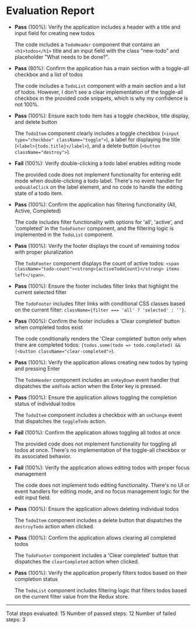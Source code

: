 # Evaluation Report

- **Pass** (100%): Verify the application includes a header with a title and input field for creating new todos
  
  The code includes a `TodoHeader` component that contains an `<h1>todos</h1>` title and an input field with the class "new-todo" and placeholder "What needs to be done?".

- **Pass** (80%): Confirm the application has a main section with a toggle-all checkbox and a list of todos
  
  The code includes a `TodoList` component with a main section and a list of todos. However, I don't see a clear implementation of the toggle-all checkbox in the provided code snippets, which is why my confidence is not 100%.

- **Pass** (100%): Ensure each todo item has a toggle checkbox, title display, and delete button
  
  The `TodoItem` component clearly includes a toggle checkbox (`<input type="checkbox" className="toggle">`), a label for displaying the title (`<label>{todo.title}</label>`), and a delete button (`<button className="destroy">`).

- **Fail** (100%): Verify double-clicking a todo label enables editing mode
  
  The provided code does not implement functionality for entering edit mode when double-clicking a todo label. There's no event handler for `onDoubleClick` on the label element, and no code to handle the editing state of a todo item.

- **Pass** (100%): Confirm the application has filtering functionality (All, Active, Completed)
  
  The code includes filter functionality with options for 'all', 'active', and 'completed' in the `TodoFooter` component, and the filtering logic is implemented in the `TodoList` component.

- **Pass** (100%): Verify the footer displays the count of remaining todos with proper pluralization
  
  The `TodoFooter` component displays the count of active todos: `<span className="todo-count"><strong>{activeTodoCount}</strong> items left</span>`. 

- **Pass** (100%): Ensure the footer includes filter links that highlight the current selected filter
  
  The `TodoFooter` includes filter links with conditional CSS classes based on the current filter: `className={filter === 'all' ? 'selected' : ''}`.

- **Pass** (100%): Confirm the footer includes a 'Clear completed' button when completed todos exist
  
  The code conditionally renders the 'Clear completed' button only when there are completed todos: `{todos.some(todo => todo.completed) && (<button className="clear-completed">`).

- **Pass** (100%): Verify the application allows creating new todos by typing and pressing Enter
  
  The `TodoHeader` component includes an `onKeyDown` event handler that dispatches the `addTodo` action when the Enter key is pressed.

- **Pass** (100%): Ensure the application allows toggling the completion status of individual todos
  
  The `TodoItem` component includes a checkbox with an `onChange` event that dispatches the `toggleTodo` action.

- **Fail** (100%): Confirm the application allows toggling all todos at once
  
  The provided code does not implement functionality for toggling all todos at once. There's no implementation of the toggle-all checkbox or its associated behavior.

- **Fail** (100%): Verify the application allows editing todos with proper focus management
  
  The code does not implement todo editing functionality. There's no UI or event handlers for editing mode, and no focus management logic for the edit input field.

- **Pass** (100%): Ensure the application allows deleting individual todos
  
  The `TodoItem` component includes a delete button that dispatches the `destroyTodo` action when clicked.

- **Pass** (100%): Confirm the application allows clearing all completed todos
  
  The `TodoFooter` component includes a 'Clear completed' button that dispatches the `clearCompleted` action when clicked.

- **Pass** (100%): Verify the application properly filters todos based on their completion status
  
  The `TodoList` component includes filtering logic that filters todos based on the current filter value from the Redux store.

---

Total steps evaluated: 15
Number of passed steps: 12
Number of failed steps: 3